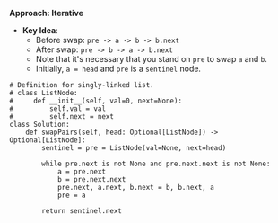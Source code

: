 **Approach: Iterative**

* **Key Idea**:
	* Before swap: `pre -> a -> b -> b.next`
	* After swap: `pre -> b -> a -> b.next`
	* Note that it's necessary that you stand on `pre` to swap `a` and `b`.
	* Initially, `a = head` and `pre` is a `sentinel` node.
```
# Definition for singly-linked list.
# class ListNode:
#     def __init__(self, val=0, next=None):
#         self.val = val
#         self.next = next
class Solution:
    def swapPairs(self, head: Optional[ListNode]) -> Optional[ListNode]:
        sentinel = pre = ListNode(val=None, next=head)
        
        while pre.next is not None and pre.next.next is not None:
            a = pre.next
            b = pre.next.next
            pre.next, a.next, b.next = b, b.next, a
            pre = a

        return sentinel.next
```
